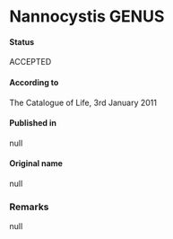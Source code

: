 # Nannocystis GENUS

#### Status
ACCEPTED

#### According to
The Catalogue of Life, 3rd January 2011

#### Published in
null

#### Original name
null

### Remarks
null
